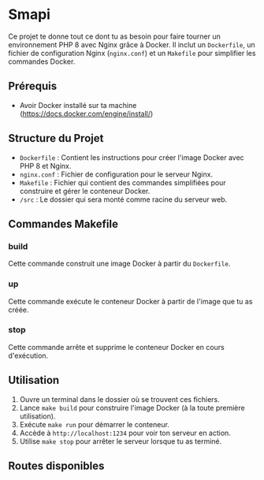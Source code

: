 # Smapi

Ce projet te donne tout ce dont tu as besoin pour faire tourner un environnement PHP 8 avec Nginx grâce à Docker. Il inclut un `Dockerfile`, un fichier de configuration Nginx (`nginx.conf`) et un `Makefile` pour simplifier les commandes Docker.

## Prérequis

- Avoir Docker installé sur ta machine (https://docs.docker.com/engine/install/)

## Structure du Projet

- `Dockerfile` : Contient les instructions pour créer l'image Docker avec PHP 8 et Nginx.
- `nginx.conf` : Fichier de configuration pour le serveur Nginx.
- `Makefile` : Fichier qui contient des commandes simplifiées pour construire et gérer le conteneur Docker.
- `/src` : Le dossier qui sera monté comme racine du serveur web.

## Commandes Makefile

### build

Cette commande construit une image Docker à partir du `Dockerfile`.


### up

Cette commande exécute le conteneur Docker à partir de l'image que tu as créée.


### stop

Cette commande arrête et supprime le conteneur Docker en cours d'exécution.


## Utilisation

1. Ouvre un terminal dans le dossier où se trouvent ces fichiers.
2. Lance `make build` pour construire l'image Docker (à la toute première utilisation).
3. Exécute `make run` pour démarrer le conteneur.
4. Accède à `http://localhost:1234` pour voir ton serveur en action.
5. Utilise `make stop` pour arrêter le serveur lorsque tu as terminé.


## Routes disponibles

